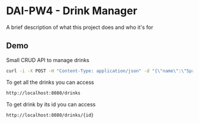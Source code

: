 
# DAI-PW4 - Drink Manager

A brief description of what this project does and who it's for


## Demo

Small CRUD API to manage drinks
```cmd
curl -i -X POST -H "Content-Type: application/json" -d "{\"name\":\"Sprite\", \"price\":\"3.60\"}" http://localhost:8080/drinks
```

To get all the drinks you can access 
```html
http://localhost:8080/drinks
```

To get drink by its id you can access
```html
http://localhost:8080/drinks/{id}
```

